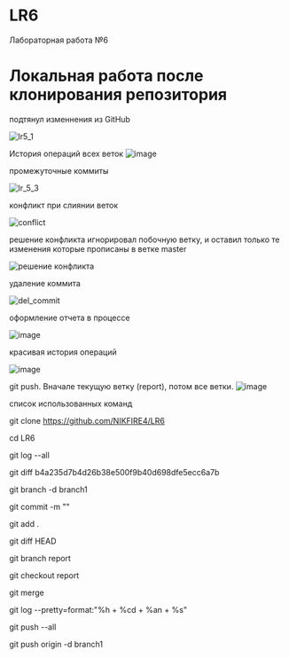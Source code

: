# LR6
Лабораторная работа №6
# Локальная работа после клонирования репозитория
подтянул изменнения из GitHub

![lr5_1](https://github.com/user-attachments/assets/1491be5d-5ee8-4efc-8716-71b544269edb)

История операций всех веток
![image](https://github.com/user-attachments/assets/be3b62a6-f618-4000-a833-339d1e02ecb0)

промежуточные коммиты

![lr_5_3](https://github.com/user-attachments/assets/b4161aec-2b90-4eb3-9abf-747523fbe686)

конфликт при слиянии веток 

![conflict](https://github.com/user-attachments/assets/5407cf09-2acc-49ca-9daf-dca608fe8cdf)

решение конфликта
игнорировал побочную ветку, и оставил только те изменения которые прописаны в ветке master

![решение конфликта](https://github.com/user-attachments/assets/3523f3d5-307f-46f9-91e5-84ec33a7fece)


удаление коммита

![del_commit](https://github.com/user-attachments/assets/ba0723e1-5609-44af-a5d5-9b486e7317f5)

оформление отчета в процессе

![image](https://github.com/user-attachments/assets/b62548e3-7f83-42c5-b47a-c2d6411e32d4)

красивая история операций 

![image](https://github.com/user-attachments/assets/99989f54-2556-483d-9622-9e28136a3f1a)

git push. Вначале текущую ветку (report), потом все ветки.
![image](https://github.com/user-attachments/assets/b113e972-4ae5-44d5-990e-e2c250e9a443)

список использованных команд

git clone https://github.com/NIKFIRE4/LR6

cd LR6

git log --all

git diff b4a235d7b4d26b38e500f9b40d698dfe5ecc6a7b

git branch -d branch1

git commit -m ""

git add .

git diff HEAD

git branch report

git checkout report

git merge

git log --pretty=format:"%h + %cd + %an + %s"

git push --all

git push origin -d branch1







